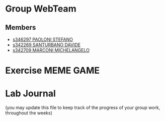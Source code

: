 # Group WebTeam

## Members
-  [s346297 PAOLONI STEFANO](https://github.com/stefanopaolonii)
-  [s342269 SANTURBANO DAVIDE](https://github.com/Ser4ld)
-  [s342709 MARCONI MICHELANGELO](https://github.com/MikiMarconi)

# Exercise MEME GAME

# Lab Journal

(you may update this file to keep track of the progress of your group work, throughout the weeks)
